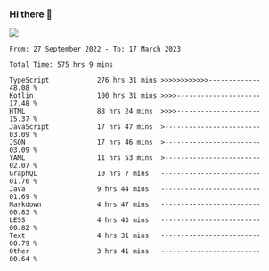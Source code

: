 ### Hi there 👋

<!--<a href="https://github.com/search?o=desc&q=author%3Abushiyi&s=committer-date&type=Commits">-->
<!--    <img align="center" height = "178" src="https://github-readme-stats.vercel.app/api?username=bushiyi&count_private=true&show_icons=true&theme=noctis_minimus&hide=contribs&include_all_commits=true" />-->
<!--</a>-->
<!--<a href="https://github.com/bushiyi?tab=repositories">-->
<!--    <img align="center" height = "178" src="https://github-readme-stats.vercel.app/api/top-langs/?username=bushiyi&count_private=true&theme=noctis_minimus" />-->
<!--</a>-->
 
<!-- [![Ashutosh's github activity graph](https://activity-graph.herokuapp.com/graph?username=bushiyi&theme=react&bg_color=1B2932&point=698B69&line=698B69)](https://github.com/ashutosh00710/github-readme-activity-graph)
 -->


![](https://raw.githubusercontent.com/bushiyi/bushiyi/master/assets/github-contribution-grid-snake.svg)

<!--START_SECTION:waka-->

```text
From: 27 September 2022 - To: 17 March 2023

Total Time: 575 hrs 9 mins

TypeScript            276 hrs 31 mins >>>>>>>>>>>>-------------   48.08 %
Kotlin                100 hrs 31 mins >>>>---------------------   17.48 %
HTML                  88 hrs 24 mins  >>>>---------------------   15.37 %
JavaScript            17 hrs 47 mins  >------------------------   03.09 %
JSON                  17 hrs 46 mins  >------------------------   03.09 %
YAML                  11 hrs 53 mins  >------------------------   02.07 %
GraphQL               10 hrs 7 mins   -------------------------   01.76 %
Java                  9 hrs 44 mins   -------------------------   01.69 %
Markdown              4 hrs 47 mins   -------------------------   00.83 %
LESS                  4 hrs 43 mins   -------------------------   00.82 %
Text                  4 hrs 31 mins   -------------------------   00.79 %
Other                 3 hrs 41 mins   -------------------------   00.64 %
```

<!--END_SECTION:waka-->

